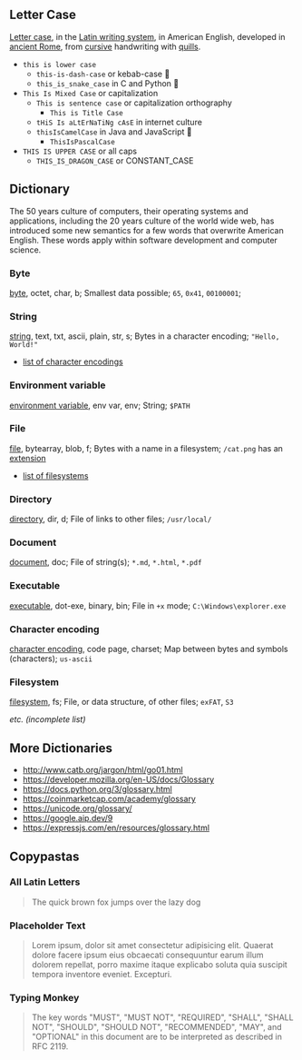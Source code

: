 [byte]: https://en.wikipedia.org/wiki/Byte
[string]: https://en.wikipedia.org/wiki/String_(computer_science)
[environment_variable]: https://en.wikipedia.org/wiki/Environment_variable
[file]: https://en.wikipedia.org/wiki/Computer_file
[extension]: https://en.wikipedia.org/wiki/Filename_extension
[directory]: https://en.wikipedia.org/wiki/Directory_(computing)
[document]: https://en.wikipedia.org/wiki/Document_file_format
[executable]: https://en.wikipedia.org/wiki/Executable

<!--  -->

[character_encoding]: https://en.wikipedia.org/wiki/Character_encoding
[list_character_encodings]: https://en.wikipedia.org/wiki/Character_encoding#Common_character_encodings
[filesystem]: https://en.wikipedia.org/wiki/File_system
[list_filesystems]: https://en.wikipedia.org/wiki/List_of_file_systems

## Letter Case

[Letter case](https://en.wikipedia.org/wiki/Letter_case), in the [Latin writing system](https://en.wikipedia.org/wiki/Latin_script), in American English, developed in [ancient Rome](https://en.wikipedia.org/wiki/Ancient_Rome), from [cursive](https://en.wikipedia.org/wiki/Cursive) handwriting with [quills](https://en.wikipedia.org/wiki/Quill).

- `this is lower case`
  - `this-is-dash-case` or kebab-case 📄
  - `this_is_snake_case` in C and Python 🐍
- `This Is Mixed Case` or capitalization
  - `This is sentence case` or capitalization orthography
    - `This is Title Case`
  - `tHiS Is aLtErNaTiNg cAsE` in internet culture
  - `thisIsCamelCase` in Java and JavaScript 🐪
    - `ThisIsPascalCase`
- `THIS IS UPPER CASE` or all caps
  - `THIS_IS_DRAGON_CASE` or CONSTANT_CASE <!-- https://twitter.com/junaga10/status/1726406822960025789 -->

## Dictionary

The 50 years culture of computers, their operating systems and applications, including the 20 years culture of the world wide web, has introduced some new semantics for a few words that overwrite American English. These words apply within software development and computer science.

<!-- https://en.wikipedia.org/wiki/American_English#Differences_between_American_and_British_English -->

### Byte

[byte][byte], octet, char, b; Smallest data possible; `65`, `0x41`, `00100001`;

### String

[string][string], text, txt, ascii, plain, str, s; Bytes in a character encoding; `"Hello, World!"`

- [list of character encodings][list_character_encodings]

### Environment variable

[environment variable][environment_variable], env var, env; String; `$PATH`

### File

[file][file], bytearray, blob, f; Bytes with a name in a filesystem; `/cat.png` has an [extension][extension]

- [list of filesystems][list_filesystems]

### Directory

[directory][directory], dir, d; File of links to other files; `/usr/local/`

### Document

[document][document], doc; File of string(s); `*.md`, `*.html`, `*.pdf`

### Executable

[executable][executable], dot-exe, binary, bin; File in `+x` mode; `C:\Windows\explorer.exe`

### Character encoding

[character encoding][character_encoding], code page, charset; Map between bytes and symbols (characters); `us-ascii`

### Filesystem

[filesystem][filesystem], fs; File, or data structure, of other files; `exFAT`, `S3`

_etc. (incomplete list)_

## More Dictionaries

- http://www.catb.org/jargon/html/go01.html
- https://developer.mozilla.org/en-US/docs/Glossary
- https://docs.python.org/3/glossary.html
- https://coinmarketcap.com/academy/glossary
- https://unicode.org/glossary/
- https://google.aip.dev/9
- https://expressjs.com/en/resources/glossary.html

## Copypastas

### All Latin Letters

> The quick brown fox jumps over the lazy dog

### Placeholder Text

> Lorem ipsum, dolor sit amet consectetur adipisicing elit. Quaerat dolore facere ipsum eius obcaecati consequuntur earum illum dolorem repellat, porro maxime itaque explicabo soluta quia suscipit tempora inventore eveniet. Excepturi.

### Typing Monkey

> The key words "MUST", "MUST NOT", "REQUIRED", "SHALL", "SHALL NOT", "SHOULD", "SHOULD NOT", "RECOMMENDED", "MAY", and "OPTIONAL" in this document are to be interpreted as described in RFC 2119.
